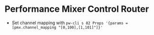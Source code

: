 # Performance Mixer Control Router

- Set channel mapping with `pw-cli s 82 Props '{params = [pmx.channel_mapping "[0,100],[1,101]"]}'`
